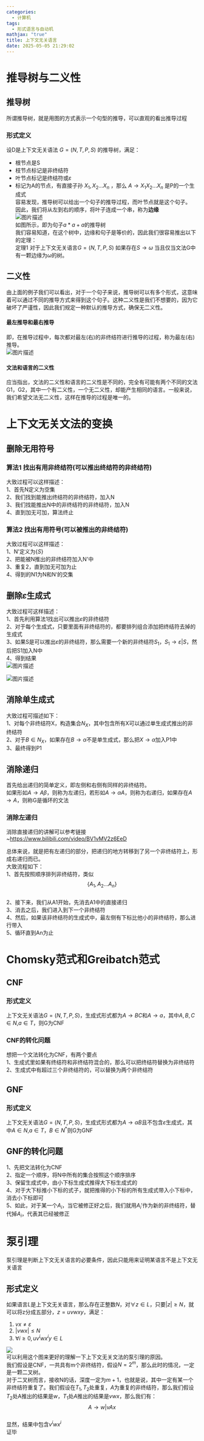 ```yaml
---
categories:
  - 计算机
tags:
  - 形式语言与自动机
mathjax: "true"
title: 上下文无关语言
date: 2025-05-05 21:29:02
---
```

# 推导树与二义性  

## 推导树  
所谓推导树，就是用图的方式表示一个句型的推导，可以直观的看出推导过程  

### 形式定义  
设D是上下文无关语法 $G = (N,T,P,S)$ 的推导树，满足：  
- 根节点是S  
- 枝节点标记是非终结符  
- 叶节点标记是终结符或$\varepsilon$  
- 标记为A的节点，有直接子孙   $X_1,X_2...X_n$     ，那么      $A\rightarrow X_1X_2...X_n$      是P的一个生成式  
容易发现，推导树可以给出一个句子的推导过程，而叶节点就是这个句子。  
因此，我们将从左到右的顺序，将叶子连成一个串，称为**边缘**  
![图片描述](/IMG/Pasted%20image%2020250506100017.png)  
如图所示，即为句子$a*a+a$的推导树  
我们容易知道，在这个树中，边缘和句子是等价的，因此我们很容易推出以下的定理：  
定理1 对于上下文无关语言$G = (N,T,P,S)$ 如果存在$S\rightarrow \omega$ 当且仅当文法G中有一颗边缘为$\omega$的树。  

## 二义性  
由上面的例子我们可以看出，对于一个句子来说，推导树可以有多个形式，这意味着可以通过不同的推导方式来得到这个句子。这种二义性是我们不想要的，因为它破坏了严谨性，因此我们规定一种默认的推导方式，确保无二义性。  

#### 最左推导和最右推导  
即，在推导过程中，每次都对最左(右)的非终结符进行推导的过程，称为最左(右)推导。  
![图片描述](/IMG/Pasted%20image%2020250506101651.png)  

#### 文法和语言的二义性  
应当指出，文法的二义性和语言的二义性是不同的，完全有可能有两个不同的文法G1，G2，其中一个有二义性，一个无二义性，却能产生相同的语言。一般来说，我们希望文法无二义性，这样在推导的过程是唯一的。  


# 上下文无关文法的变换  

## 删除无用符号  

### 算法1 找出有用非终结符(可以推出终结符的非终结符)  

大致过程可以这样描述：  
1、首先N定义为空集  
2、我们找到能推出终结符的非终结符，加入N  
3、我们找能推出N中的非终结符的非终结符，加入N  
4、直到加无可加，算法终止  

### 算法2 找出有用符号(可以被推出的非终结符)  
大致过程可以这样描述：  
1、N'定义为$\{S\}$  
2、把能被N推出的非终结符加入N'中  
3、重复2，直到加无可加为止  
4、得到的N1为N和N‘的交集  

## 删除$\varepsilon$生成式  
大致过程可这样描述：  
1、首先利用算法1找出可以推出$\varepsilon$的非终结符  
2、对于每个生成式，只要里面有非终结符的，都要排列组合添加把终结符去掉的生成式  
3、如果S是可以推出$\varepsilon$的非终结符，那么需要一个新的非终结符$S_1$，$S_1\rightarrow\varepsilon |S$，然后把S1加入N中  
4、得到结果  
![图片描述](/IMG/Pasted%20image%2020250506113148.png)  

![图片描述](/IMG/Pasted%20image%2020250506113202.png)  

## 消除单生成式  
大致过程可描述如下：  
1、对每个非终结符X，构造集合$N_X$，其中包含所有X可以通过单生成式推出的非终结符  
2、对于$B\in N_X$，如果存在$B\rightarrow \alpha$不是单生成式，那么把$X\rightarrow \alpha$加入P1中  
3、最终得到P1  

## 消除递归  
首先给出递归的简单定义，即左侧和右侧有同样的非终结符。  
如果形如$A\rightarrow A\beta$，则称为左递归，若形如$A\rightarrow \alpha A$，则称为右递归，如果存在$A\rightarrow A$，则称G是循环的文法  

### 消除左递归  
消除直接递归的讲解可以参考链接~https://www.bilibili.com/video/BV1vMV2z6EeD  

总体来说，就是把有左递归的部分，把递归的地方转移到了另一个非终结符上，形成右递归而已。  
大致流程如下：  
1、首先按照顺序排列非终结符，类似$$\{A_1,A_2...A_n\}$$  
2、接下来，我们从A1开始，先消去A1中的直接递归  
3、消去之后，我们进入到下一个非终结符  
4、然后，如果该非终结符的生成式中，最左侧有下标比他小的非终结符，那么进行带入  
5、循环直到An为止  

# Chomsky范式和Greibatch范式  

## CNF  

### 形式定义  
上下文无关语法$G = (N,T,P,S)$，生成式形式都为$A\rightarrow BC$和$A\rightarrow a$，其中$A,B,C\in N$,$a\in T$，则G为CNF  

### CNF的转化问题  
想把一个文法转化为CNF，有两个要点  
1、生成式里如果有终结符和非终结符混合的，那么可以把终结符替换为非终结符  
2、生成式中有超过三个非终结符的，可以替换为两个非终结符  

## GNF  

### 形式定义  
上下文无关语法$G = (N,T,P,S)$，生成式形式都为$A\rightarrow \alpha B$且不包含$\varepsilon$生成式，其中$A\in N$,$a\in T$，$B \in N^*$则G为GNF  

## GNF的转化问题  
1、先把文法转化为CNF  
2、指定一个顺序，将N中所有的集合按照这个顺序排序  
3、保留生成式中，由小下标生成式推得大下标生成式的  
4、对于大下标推小下标的式子，就把推得的小下标的所有生成式带入小下标中，消去小下标即可  
5、如此，对于某一个$A_i$，当它被修正好之后，我们就用$A_i'$作为新的非终结符，替代掉$A_i$，代表其已经被修正  

# 泵引理  
泵引理是判断上下文无关语言的必要条件，因此只能用来证明某语言不是上下文无关语言  

## 形式定义  
如果语言$L$是上下文无关语言，那么存在正整数$N$，对$\forall z\in L$，只要$|z|\geq N$，就可以将z分成五部分，$z=uvwxy$，满足：  
1) $vx\neq\varepsilon$  
2) $|vwx|\leq N$  
3) $\forall i\geq 0 ,uv^iwx^iy\in L$  

![](/IMG/Pasted%20image%2020250525225821.png)  
可以利用这个图来更好的理解一下上下文无关文法的泵引理的原因。  
我们假设是CNF，一共具有m个非终结符，假设$N = 2^m$，那么此时的情况，一定是一颗二叉树。  
对于二叉树而言，接收N的话，深度一定为$m+1$，也就是说，其中一定有某一个非终结符重复了。我们假设在$T_1,T_2$处重复，$A$为重复的非终结符，那么我们假设$T_2$处A推出的结果是$w$，$T_1$处$A$推出的结果是$vwx$，那么我们有：$$A\rightarrow w|vAx$$  
显然，结果中包含$v^iwx^i$  
证毕  